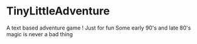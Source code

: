 # TinyLittleAdventure
A text based adventure game ! Just for fun
Some early 90's and late 80's magic is never a bad thing
